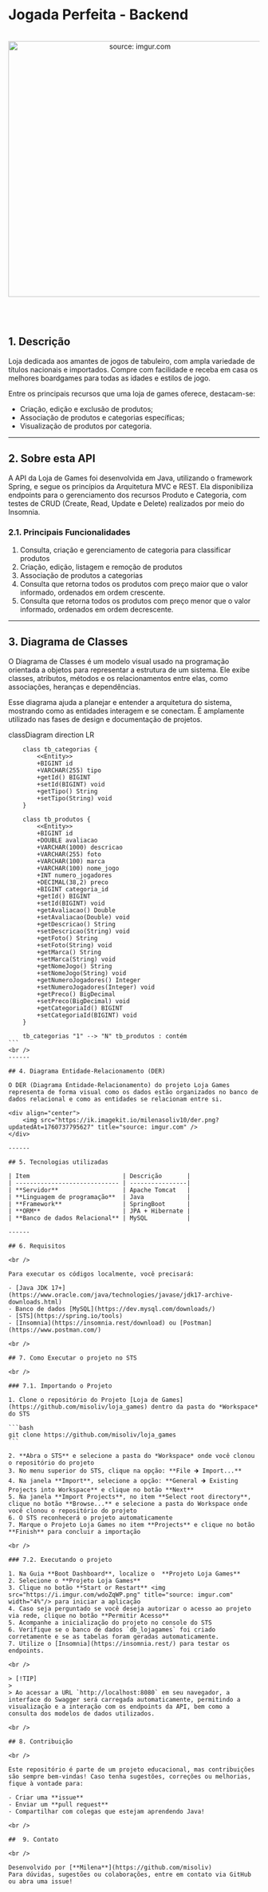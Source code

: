 # Jogada Perfeita - Backend

<br />

<div align="center">
   <img width="512" height="512" src="https://ik.imagekit.io/milenasoliv10/logo_loja.png?updatedAt=1760735635874" title="source: imgur.com" /> 
</div>


<br /><br />

## 1. Descrição

Loja dedicada aos amantes de jogos de tabuleiro, com ampla variedade de títulos nacionais e importados.
Compre com facilidade e receba em casa os melhores boardgames para todas as idades e estilos de jogo.

Entre os principais recursos que uma loja de games oferece, destacam-se:

- Criação, edição e exclusão de produtos;
- Associação de produtos e categorias específicas;
- Visualização de produtos por categoria.

------

## 2. Sobre esta API

A API da Loja de Games foi desenvolvida em Java, utilizando o framework Spring, e segue os princípios da Arquitetura MVC e REST. Ela disponibiliza endpoints para o gerenciamento dos recursos Produto e Categoria, com testes de CRUD (Create, Read, Update e Delete) realizados por meio do Insomnia.

### 2.1. Principais Funcionalidades

1. Consulta, criação e gerenciamento de categoria para classificar produtos
2. Criação, edição, listagem e remoção de produtos
3. Associação de produtos a categorias
4. Consulta que retorna todos os produtos com preço maior que o valor informado, ordenados em ordem crescente.
5. Consulta que retorna todos os produtos com preço menor que o valor informado, ordenados em ordem decrescente.

------

## 3. Diagrama de Classes

O Diagrama de Classes é um modelo visual usado na programação orientada a objetos para representar a estrutura de um sistema. Ele exibe classes, atributos, métodos e os relacionamentos entre elas, como associações, heranças e dependências.

Esse diagrama ajuda a planejar e entender a arquitetura do sistema, mostrando como as entidades interagem e se conectam. É amplamente utilizado nas fases de design e documentação de projetos.

classDiagram
    direction LR

```` mermaid
    class tb_categorias {
        <<Entity>>
        +BIGINT id
        +VARCHAR(255) tipo
        +getId() BIGINT
        +setId(BIGINT) void
        +getTipo() String
        +setTipo(String) void
    }

    class tb_produtos {
        <<Entity>>
        +BIGINT id
        +DOUBLE avaliacao
        +VARCHAR(1000) descricao
        +VARCHAR(255) foto
        +VARCHAR(100) marca
        +VARCHAR(100) nome_jogo
        +INT numero_jogadores
        +DECIMAL(38,2) preco
        +BIGINT categoria_id
        +getId() BIGINT
        +setId(BIGINT) void
        +getAvaliacao() Double
        +setAvaliacao(Double) void
        +getDescricao() String
        +setDescricao(String) void
        +getFoto() String
        +setFoto(String) void
        +getMarca() String
        +setMarca(String) void
        +getNomeJogo() String
        +setNomeJogo(String) void
        +getNumeroJogadores() Integer
        +setNumeroJogadores(Integer) void
        +getPreco() BigDecimal
        +setPreco(BigDecimal) void
        +getCategoriaId() BIGINT
        +setCategoriaId(BIGINT) void
    }

    tb_categorias "1" --> "N" tb_produtos : contém
```
<br />
------

## 4. Diagrama Entidade-Relacionamento (DER)

O DER (Diagrama Entidade-Relacionamento) do projeto Loja Games representa de forma visual como os dados estão organizados no banco de dados relacional e como as entidades se relacionam entre si.

<div align="center">
    <img src="https://ik.imagekit.io/milenasoliv10/der.png?updatedAt=1760737795627" title="source: imgur.com" />
</div>

------

## 5. Tecnologias utilizadas

| Item                          | Descrição       |
| ----------------------------- | ----------------|
| **Servidor**                  | Apache Tomcat   |
| **Linguagem de programação**  | Java            |
| **Framework**                 | SpringBoot      |
| **ORM**                       | JPA + Hibernate |
| **Banco de dados Relacional** | MySQL           |

------

## 6. Requisitos
 
<br />
 
Para executar os códigos localmente, você precisará:
 
- [Java JDK 17+](https://www.oracle.com/java/technologies/javase/jdk17-archive-downloads.html)
- Banco de dados [MySQL](https://dev.mysql.com/downloads/)
- [STS](https://spring.io/tools)
- [Insomnia](https://insomnia.rest/download) ou [Postman](https://www.postman.com/)
 
<br />
 
## 7. Como Executar o projeto no STS
 
<br />
 
### 7.1. Importando o Projeto
 
1. Clone o repositório do Projeto [Loja de Games](https://github.com/misoliv/loja_games) dentro da pasta do *Workspace* do STS
 
```bash
git clone https://github.com/misoliv/loja_games
```
 
2. **Abra o STS** e selecione a pasta do *Workspace* onde você clonou o repositório do projeto
3. No menu superior do STS, clique na opção: **File 🡲 Import...**
4. Na janela **Import**, selecione a opção: **General 🡲 Existing Projects into Workspace** e clique no botão **Next**
5. Na janela **Import Projects**, no item **Select root directory**, clique no botão **Browse...** e selecione a pasta do Workspace onde você clonou o repositório do projeto
6. O STS reconhecerá o projeto automaticamente
7. Marque o Projeto Loja Games no item **Projects** e clique no botão **Finish** para concluir a importação
 
<br />
 
### 7.2. Executando o projeto
 
1. Na Guia **Boot Dashboard**, localize o  **Projeto Loja Games**
2. Selecione o **Projeto Loja Games**
3. Clique no botão **Start or Restart** <img src="https://i.imgur.com/wdoZqWP.png" title="source: imgur.com" width="4%"/> para iniciar a aplicação
4. Caso seja perguntado se você deseja autorizar o acesso ao projeto via rede, clique no botão **Permitir Acesso**
5. Acompanhe a inicialização do projeto no console do STS
6. Verifique se o banco de dados `db_lojagames` foi criado corretamente e se as tabelas foram geradas automaticamente.
7. Utilize o [Insomnia](https://insomnia.rest/) para testar os endpoints.
 
<br />
 
> [!TIP]
>
> Ao acessar a URL `http://localhost:8080` em seu navegador, a interface do Swagger será carregada automaticamente, permitindo a visualização e a interação com os endpoints da API, bem como a consulta dos modelos de dados utilizados.
 
<br />

## 8. Contribuição
 
<br />
 
Este repositório é parte de um projeto educacional, mas contribuições são sempre bem-vindas! Caso tenha sugestões, correções ou melhorias, fique à vontade para:
 
- Criar uma **issue**
- Enviar um **pull request**
- Compartilhar com colegas que estejam aprendendo Java!
 
<br />
 
##  9. Contato
 
<br />
 
Desenvolvido por [**Milena**](https://github.com/misoliv)
Para dúvidas, sugestões ou colaborações, entre em contato via GitHub ou abra uma issue!
